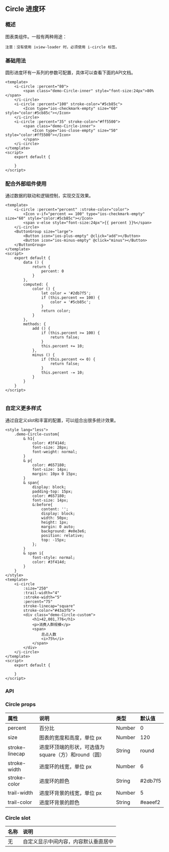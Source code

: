 ## Circle 进度环

### 概述
图表类组件。一般有两种用途：

```
注意：没有使用 iview-loader 时，必须使用 i-circle 标签。
```

<!--divider-->

### 基础用法
圆形进度环有一系列的参数可配置，具体可以查看下面的API文档。

```
<template>
    <i-circle :percent="80">
        <span class="demo-Circle-inner" style="font-size:24px">80%</span>
    </i-circle>
    <i-circle :percent="100" stroke-color="#5cb85c">
        <Icon type="ios-checkmark-empty" size="60" style="color:#5cb85c"></Icon>
    </i-circle>
    <i-circle :percent="35" stroke-color="#ff5500">
        <span class="demo-Circle-inner">
            <Icon type="ios-close-empty" size="50" style="color:#ff5500"></Icon>
        </span>
    </i-circle>
</template>
<script>
    export default {
        
    }
</script>
```


<!--divider-->
### 配合外部组件使用
通过数据的联动和逻辑控制，实现交互效果。

```
<template>
    <i-circle :percent="percent" :stroke-color="color">
        <Icon v-if="percent == 100" type="ios-checkmark-empty" size="60" style="color:#5cb85c"></Icon>
        <span v-else style="font-size:24px">{{ percent }}%</span>
    </i-circle>
    <ButtonGroup size="large">
        <Button icon="ios-plus-empty" @click="add"></Button>
        <Button icon="ios-minus-empty" @click="minus"></Button>
    </ButtonGroup>
</template>
<script>
    export default {
        data () {
            return {
                percent: 0
            }
        },
        computed: {
            color () {
                let color = '#2db7f5';
                if (this.percent == 100) {
                    color = '#5cb85c';
                }
                return color;
            }
        },
        methods: {
            add () {
                if (this.percent >= 100) {
                    return false;
                }
                this.percent += 10;
            },
            minus () {
                if (this.percent <= 0) {
                    return false;
                }
                this.percent -= 10;
            }
        }
    }
</script>


```


<!--divider-->
### 自定义更多样式
通过自定义slot和丰富的配置，可以组合出很多统计效果。

```
<style lang="less">
    .demo-Circle-custom{
        & h1{
            color: #3f414d;
            font-size: 28px;
            font-weight: normal;
        }
        & p{
            color: #657180;
            font-size: 14px;
            margin: 10px 0 15px;
        }
        & span{
            display: block;
            padding-top: 15px;
            color: #657180;
            font-size: 14px;
            &:before{
                content: '';
                display: block;
                width: 50px;
                height: 1px;
                margin: 0 auto;
                background: #e0e3e6;
                position: relative;
                top: -15px;
            };
        }
        & span i{
            font-style: normal;
            color: #3f414d;
        }
    }
</style>
<template>
    <i-circle
        :size="250"
        :trail-width="4"
        :stroke-width="5"
        :percent="75"
        stroke-linecap="square"
        stroke-color="#43a3fb">
        <div class="demo-Circle-custom">
            <h1>42,001,776</h1>
            <p>消费人群规模</p>
            <span>
                总占人数
                <i>75%</i>
            </span>
        </div>
    </i-circle>
</template>
<script>
    export default {
        
    }
</script>

```


<!--divider-->

### API



### Circle props
<!--table-->
| 属性             | 说明                              | 类型     | 默认值     |
| :------------- | :------------------------------ | :----- | :------ |
| percent        | 百分比                             | Number | 0       |
| size           | 图表的宽度和高度，单位 px                  | Number | 120     |
| stroke-linecap | 进度环顶端的形状，可选值为square（方）和round（圆） | String | round   |
| stroke-width   | 进度环的线宽，单位 px                    | Number | 6       |
| stroke-color   | 进度环的颜色                          | String | #2db7f5 |
| trail-width    | 进度环背景的线宽，单位 px                  | Number | 5       |
| trail-color    | 进度环背景的颜色                        | String | #eaeef2 |
<!--table-->
<!--divider-->



### Circle slot
<!--table-->
| 名称   | 说明                 |
| :--- | :----------------- |
| 无    | 自定义显示中间内容，内容默认垂直居中 |
<!--table-->
<!--divider-->
